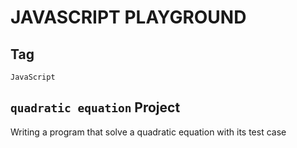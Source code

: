 # JAVASCRIPT PLAYGROUND

## Tag

`JavaScript`

## `quadratic equation` Project

Writing a program that solve a quadratic equation with its test case
